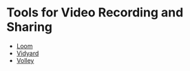 # Tools for Video Recording and Sharing
- [Loom](https://www.loom.com/my-videos)
- [Vidyard](https://www.vidyard.com/)
- [Volley](https://www.volleyapp.com/)
